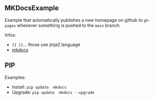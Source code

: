 ## MKDocsExample

Example that automatically publishes a new homepage on github to `gh-pages` whenever something is pushed to the `main` branch.

Infos:

* `{{ }}`... those use jinja2 language
* [mkdocs](https://squidfunk.github.io/mkdocs-material/reference/)

## PIP

Examples:

* Install: `pip update  mkdocs`
* Upgrade: `pip update  mkdocs --upgrade`